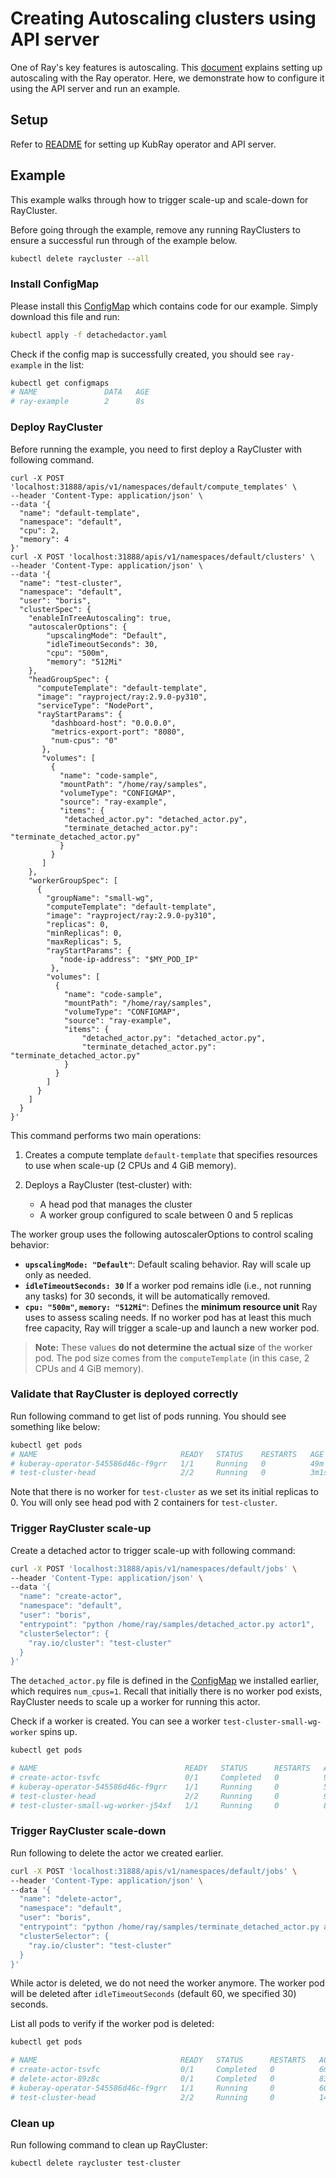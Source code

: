 # Creating Autoscaling clusters using API server

One of Ray's key features is autoscaling. This [document] explains setting up autoscaling
with the Ray operator. Here, we demonstrate how to configure it using the API server and
run an example.

## Setup

Refer to [README](README.md) for setting up KubRay operator and API server.

## Example

This example walks through how to trigger scale-up and scale-down for RayCluster.

Before going through the example, remove any running RayClusters to ensure a successful
run through of the example below.

```sh
kubectl delete raycluster --all
```

### Install ConfigMap

Please install this [ConfigMap] which contains code for our example. Simply download
this file and run:

```sh
kubectl apply -f detachedactor.yaml
```

Check if the config map is successfully created, you should see `ray-example` in the list:

```sh
kubectl get configmaps
# NAME               DATA   AGE
# ray-example        2      8s
```

### Deploy RayCluster

Before running the example, you need to first deploy a RayCluster with following command.

```shell
curl -X POST 'localhost:31888/apis/v1/namespaces/default/compute_templates' \
--header 'Content-Type: application/json' \
--data '{
  "name": "default-template",
  "namespace": "default",
  "cpu": 2,
  "memory": 4
}'
curl -X POST 'localhost:31888/apis/v1/namespaces/default/clusters' \
--header 'Content-Type: application/json' \
--data '{
  "name": "test-cluster",
  "namespace": "default",
  "user": "boris",
  "clusterSpec": {
    "enableInTreeAutoscaling": true,
    "autoscalerOptions": {
        "upscalingMode": "Default",
        "idleTimeoutSeconds": 30,
        "cpu": "500m",
        "memory": "512Mi"
    },
    "headGroupSpec": {
      "computeTemplate": "default-template",
      "image": "rayproject/ray:2.9.0-py310",
      "serviceType": "NodePort",
      "rayStartParams": {
         "dashboard-host": "0.0.0.0",
         "metrics-export-port": "8080",
         "num-cpus": "0"
       },
       "volumes": [
         {
           "name": "code-sample",
           "mountPath": "/home/ray/samples",
           "volumeType": "CONFIGMAP",
           "source": "ray-example",
           "items": {
            "detached_actor.py": "detached_actor.py",
            "terminate_detached_actor.py": "terminate_detached_actor.py"
           }
         }
       ]
    },
    "workerGroupSpec": [
      {
        "groupName": "small-wg",
        "computeTemplate": "default-template",
        "image": "rayproject/ray:2.9.0-py310",
        "replicas": 0,
        "minReplicas": 0,
        "maxReplicas": 5,
        "rayStartParams": {
           "node-ip-address": "$MY_POD_IP"
         },
        "volumes": [
          {
            "name": "code-sample",
            "mountPath": "/home/ray/samples",
            "volumeType": "CONFIGMAP",
            "source": "ray-example",
            "items": {
                "detached_actor.py": "detached_actor.py",
                "terminate_detached_actor.py": "terminate_detached_actor.py"
            }
          }
        ]
      }
    ]
  }
}'
```

This command performs two main operations:

1. Creates a compute template `default-template` that specifies resources to use when
   scale-up (2 CPUs and 4 GiB memory).

2. Deploys a RayCluster (test-cluster) with:
    - A head pod that manages the cluster
    - A worker group configured to scale between 0 and 5 replicas

The worker group uses the following autoscalerOptions to control scaling behavior:

- **`upscalingMode: "Default"`**: Default scaling behavior. Ray will scale up only as
needed.
- **`idleTimeoutSeconds: 30`** If a worker pod remains idle (i.e., not running any tasks)
for 30 seconds, it will be automatically removed.
- **`cpu: "500m"`, `memory: "512Mi"`**: Defines the **minimum resource unit** Ray uses to
assess scaling needs.  If no worker pod has at least this much free capacity, Ray will
trigger a scale-up and launch a new worker pod.

> **Note:** These values **do not determine the actual size** of the worker pod. The
> pod size comes from the `computeTemplate` (in this case, 2 CPUs and 4 GiB memory).

### Validate that RayCluster is deployed correctly

Run following command to get list of pods running. You should see something like below:

```sh
kubectl get pods
# NAME                                READY   STATUS    RESTARTS   AGE
# kuberay-operator-545586d46c-f9grr   1/1     Running   0          49m
# test-cluster-head                   2/2     Running   0          3m1s
```

Note that there is no worker for `test-cluster` as we set its initial replicas to 0. You
will only see head pod with 2 containers for `test-cluster`.

### Trigger RayCluster scale-up

Create a detached actor to trigger scale-up with following command:

```sh
curl -X POST 'localhost:31888/apis/v1/namespaces/default/jobs' \
--header 'Content-Type: application/json' \
--data '{
  "name": "create-actor",
  "namespace": "default",
  "user": "boris",
  "entrypoint": "python /home/ray/samples/detached_actor.py actor1",
  "clusterSelector": {
    "ray.io/cluster": "test-cluster"
  }
}'
```

The `detached_actor.py` file is defined in the [ConfigMap] we installed earlier, which
requires `num_cpus=1`. Recall that initially there is no worker pod exists, RayCluster
needs to scale up a worker for running this actor.

Check if a worker is created. You can see a worker `test-cluster-small-wg-worker` spins
up.

```sh
kubectl get pods

# NAME                                 READY   STATUS      RESTARTS   AGE
# create-actor-tsvfc                   0/1     Completed   0          99s
# kuberay-operator-545586d46c-f9grr    1/1     Running     0          55m
# test-cluster-head                    2/2     Running     0          9m37s
# test-cluster-small-wg-worker-j54xf   1/1     Running     0          88s
```

### Trigger RayCluster scale-down

Run following to delete the actor we created earlier.

```sh
curl -X POST 'localhost:31888/apis/v1/namespaces/default/jobs' \
--header 'Content-Type: application/json' \
--data '{
  "name": "delete-actor",
  "namespace": "default",
  "user": "boris",
  "entrypoint": "python /home/ray/samples/terminate_detached_actor.py actor1",
  "clusterSelector": {
    "ray.io/cluster": "test-cluster"
  }
}'
```

While actor is deleted, we do not need the worker anymore. The worker pod will be deleted
after `idleTimeoutSeconds` (default 60, we specified 30) seconds.

List all pods to verify if the worker pod is deleted:

```sh
kubectl get pods

# NAME                                READY   STATUS      RESTARTS   AGE
# create-actor-tsvfc                  0/1     Completed   0          6m37s
# delete-actor-89z8c                  0/1     Completed   0          83s
# kuberay-operator-545586d46c-f9grr   1/1     Running     0          60m
# test-cluster-head                   2/2     Running     0          14m

```

### Clean up

Run following command to clean up RayCluster:

```sh
kubectl delete raycluster test-cluster
```

[document]: https://docs.ray.io/en/latest/cluster/kubernetes/user-guides/configuring-autoscaling.html
[ConfigMap]: test/cluster/cluster/detachedactor.yaml
